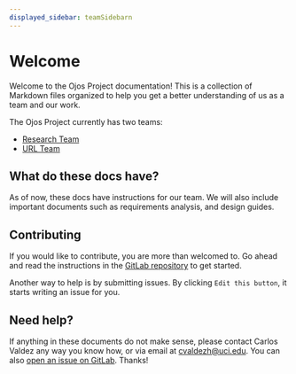 ```yaml
---
displayed_sidebar: teamSidebarn
---
```

# Welcome

Welcome to the Ojos Project documentation! This is a collection of Markdown
files organized to help you get a better understanding of us as a team and our
work.

The Ojos Project currently has two teams:

- [Research Team](/docs/teams/research/)
- [URL Team](/docs/teams/url/)

## What do these docs have?

As of now, these docs have instructions for our team. We will also include
important documents such as requirements analysis, and design guides.

## Contributing

If you would like to contribute, you are more than welcomed to. Go ahead and
read the instructions in the
[GitLab repository](https://gitlab.com/ojosproject/docs) to get started.

Another way to help is by submitting issues. By clicking `Edit this button`, it
starts writing an issue for you.

## Need help?

If anything in these documents do not make sense, please contact Carlos Valdez
any way you know how, or via email at
[cvaldezh@uci.edu](mailto:cvaldezh@uci.edu). You can also
[open an issue on GitLab](https://gitlab.com/ojosproject/docs/-/issues). Thanks!
